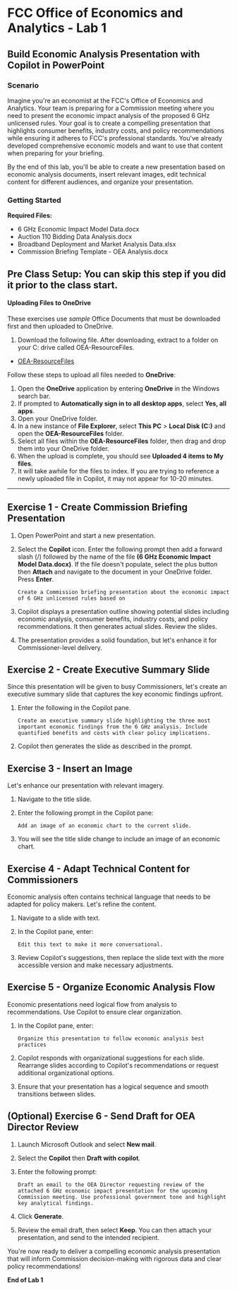 # FCC Office of Economics and Analytics - Lab 1
## Build Economic Analysis Presentation with Copilot in PowerPoint

### Scenario
Imagine you're an economist at the FCC's Office of Economics and Analytics. Your team is preparing for a Commission meeting where you need to present the economic impact analysis of the proposed 6 GHz unlicensed rules. Your goal is to create a compelling presentation that highlights consumer benefits, industry costs, and policy recommendations while ensuring it adheres to FCC's professional standards. You've already developed comprehensive economic models and want to use that content when preparing for your briefing.

By the end of this lab, you'll be able to create a new presentation based on economic analysis documents, insert relevant images, edit technical content for different audiences, and organize your presentation.

### Getting Started

**Required Files:**
- 6 GHz Economic Impact Model Data.docx
- Auction 110 Bidding Data Analysis.docx  
- Broadband Deployment and Market Analysis Data.xlsx
- Commission Briefing Template - OEA Analysis.docx



## Pre Class Setup: You can skip this step if you did it prior to the class start.

#### Uploading Files to OneDrive

These exercises use *sample* Office Documents that must be downloaded first and then uploaded to OneDrive. 

1. Download the following file. After downloading, extract to a folder on your C: drive called OEA-ResourceFiles. 

- [OEA-ResourceFiles](https://opsgilitylabs.blob.core.windows.net/govcopilot/OEA-ResourceFiles.zip)

Follow these steps to upload all files needed to **OneDrive**:

1. Open the **OneDrive** application by entering **OneDrive** in the Windows search bar.
2. If prompted to **Automatically sign in to all desktop apps**, select **Yes, all apps**.
3. Open your OneDrive folder.
4. In a new instance of **File Explorer**, select **This PC** > **Local Disk (C:)** and open the **OEA-ResourceFiles** folder.
5. Select all files within the **OEA-ResourceFiles** folder, then drag and drop them into your OneDrive folder.
6. When the upload is complete, you should see **Uploaded 4 items to My files**.
7. It will take awhile for the files to index. If you are trying to reference a newly uploaded file in Copilot, it may not appear for 10-20 minutes.

---

## Exercise 1 - Create Commission Briefing Presentation

1. Open PowerPoint and start a new presentation.

2. Select the **Copilot** icon. Enter the following prompt then add a forward slash (/) followed by the name of the file **(6 GHz Economic Impact Model Data.docx)**. If the file doesn't populate, select the plus button then **Attach** and navigate to the document in your OneDrive folder. Press **Enter**.
    
    ```
    Create a Commission briefing presentation about the economic impact of 6 GHz unlicensed rules based on
    ```

3. Copilot displays a presentation outline showing potential slides including economic analysis, consumer benefits, industry costs, and policy recommendations. It then generates actual slides. Review the slides.

4. The presentation provides a solid foundation, but let's enhance it for Commissioner-level delivery.

## Exercise 2 - Create Executive Summary Slide

Since this presentation will be given to busy Commissioners, let's create an executive summary slide that captures the key economic findings upfront.

1. Enter the following in the Copilot pane.

     ```
     Create an executive summary slide highlighting the three most important economic findings from the 6 GHz analysis. Include quantified benefits and costs with clear policy implications. 
     ```

2. Copilot then generates the slide as described in the prompt.

## Exercise 3 - Insert an Image

Let's enhance our presentation with relevant imagery.

1. Navigate to the title slide. 

2. Enter the following prompt in the Copilot pane:

    ```
    Add an image of an economic chart to the current slide. 
    ```

3. You will see the title slide change to include an image of an economic chart. 

## Exercise 4 - Adapt Technical Content for Commissioners

Economic analysis often contains technical language that needs to be adapted for policy makers. Let's refine the content.

1. Navigate to a slide with text.

2. In the Copilot pane, enter:
    
    ```
    Edit this text to make it more conversational.
    ```

3. Review Copilot's suggestions, then replace the slide text with the more accessible version and make necessary adjustments.

## Exercise 5 - Organize Economic Analysis Flow

Economic presentations need logical flow from analysis to recommendations. Use Copilot to ensure clear organization.

1. In the Copilot pane, enter:

    ```
    Organize this presentation to follow economic analysis best practices
    ```

2. Copilot responds with organizational suggestions for each slide. Rearrange slides according to Copilot's recommendations or request additional organizational options.

3. Ensure that your presentation has a logical sequence and smooth transitions between slides.

<!-- ## Exercise 6 - Add Comparative Analysis Slide

Let's enhance the presentation with auction performance data for context.

1. In the Copilot pane, enter:

    ```
    Create a slide comparing 6 GHz economic projections with historical auction performance data, using insights from our Auction 110 analysis.
    ```

2. Reference the auction document by typing: **/Auction 110 Bidding Data Analysis.docx**

3. Review the comparative analysis suggestions and select **Insert** to add this contextual slide. -->

## (Optional) Exercise 6 - Send Draft for OEA Director Review

1. Launch Microsoft Outlook and select **New mail**.

2. Select the **Copilot** then **Draft with copilot**.

3. Enter the following prompt:

    ```
    Draft an email to the OEA Director requesting review of the attached 6 GHz economic impact presentation for the upcoming Commission meeting. Use professional government tone and highlight key analytical findings.
    ```

4. Click **Generate**.

5. Review the email draft, then select **Keep**. You can then attach your presentation, and send to the intended recipient.

You're now ready to deliver a compelling economic analysis presentation that will inform Commission decision-making with rigorous data and clear policy recommendations!

**End of Lab 1**